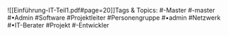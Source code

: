 
![[Einführung-IT-Teil1.pdf#page=20]]Tags & Topics:
   #-Master
   #-master
   #•Admin
   #Software
   #Projektleiter
   #Personengruppe
   #•admin
   #Netzwerk
   #•IT-Berater
   #Projekt
   #-Entwickler